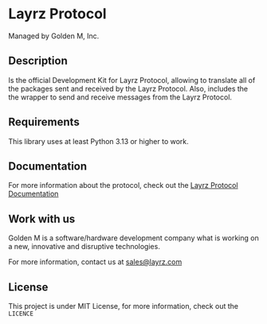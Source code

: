 # Layrz Protocol

Managed by Golden M, Inc.

## Description

Is the official Development Kit for Layrz Protocol, allowing to translate all of the packages sent and received by the Layrz Protocol.
Also, includes the the wrapper to send and receive messages from the Layrz Protocol.

## Requirements

This library uses at least Python 3.13 or higher to work.

## Documentation

For more information about the protocol, check out the [Layrz Protocol Documentation](https://developers.layrz.com/LayrzProtocol)

## Work with us

Golden M is a software/hardware development company what is working on
a new, innovative and disruptive technologies.

For more information, contact us at [sales@layrz.com](mailto:sales@layrz.com)

## License

This project is under MIT License, for more information, check out the `LICENCE`
